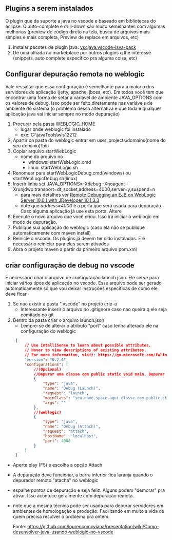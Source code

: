 ## Plugins a serem instalados
O plugin que da suporte a java no vscode e baseado em bibliotecas do eclipse. O auto-complete e drill-down são muito semelhantes com algumas melhorias (preview de código direto na tela, busca de arquivos mais simples e mais completa, Preview de replace em arquivos, etc)

1. Instalar pacotes de plugin java: [vscjava.vscode-java-pack](https://marketplace.visualstudio.com/items?itemName=vscjava.vscode-java-pack#overview)
1. De uma olhada no marketplace por outros plugins q lhe interesse (snippets, auto complete especifico pra alguma coisa, etc)

## Configurar depuração remota no weblogic

Vale ressaltar que essa configuração é semelhante para a maioria dos servidores de aplicação (jetty, apache, jboss, etc).
Em todos você tem que encontrar uma forma de setar a variável de ambiente JAVA_OPTIONS com os valores de debug. Isso pode ser feito diretamente nas variáveis de ambiente do sistema (o problema dessa alternativa e que toda e qualquer aplicação java vai iniciar sempre no modo depuração)

1. Procurar pela pasta WEBLOGIC_HOME 
   - lugar onde weblogic foi instalado
   - exe: C:\javaTools\wls12212
1. Apartir da pasta do weblogic entrar em user_projects\domains\{nome do seu dominio}\bin
1. Copiar arquivo startWebLogic 
   - nome do arquivo no 
     - windows: startWebLogic.cmd
     - linux: startWebLogic.sh
1. Renomear para startWebLogicDebug.cmd(windows) ou startWebLogicDebug.sh(linux)
1. Inserir linha set JAVA_OPTIONS=-Xdebug -Xnoagent -Xrunjdwp:transport=dt_socket,address=4000,server=y,suspend=n
   - para mais detalhes ver [Remote Debugging an EJB on WebLogic Server 10.0.1 with JDeveloper 10.1.3.3](http://www.oracle.com/technetwork/developer-tools/jdev/remotedebugwls-086628.html)
   - note que *address=4000* é a porta que será usada para depuração. Caso alguma aplicação já use esta porta. Altere
1. Execute o novo arquivo que você criou. Isso irá iniciar o weblogic em modo de depuração.
1. Publique sua aplicação do weblogic (caso ela não se publique automaticamente com maven install)
1. Reinicie o vscode. Os plugins já devem ter sido instalados. E é necessário reiniciar para eles serem ativados
1. Abra o projeto maven a partir da primeiro arquivo pom.xml

## criar configuração de debug no vscode 

É necessário criar o arquivo de configuração launch.json. Ele serve para iniciar vários tipos de aplicação no vscode. Esse arquivo pode ser gerado automaticamente só que vou deixar instruções específicas de como ele deve ficar

1. Se nao existir a pasta ".vscode" no projeto crie-a 
   - Interessante inserir o arquivo no .gitignore caso nao queira q ele seja comitado no git
1. Dentro da pasta criar o arquivo launch.json
   - Lempre-se de alterar o atributo "port" caso tenha alterado ele na configuração do weblogic
   ``` json
    {
        // Use IntelliSense to learn about possible attributes.
        // Hover to view descriptions of existing attributes.
        // For more information, visit: https://go.microsoft.com/fwlink/?linkid=830387
        "version": "0.2.0",
        "configurations": [
            //(Opcional)
            //Depurar uma classe com public static void main. Depurar java local
            {
                "type": "java",
                "name": "Debug (Launch)",
                "request": "launch",
                "mainClass": "seu.name.space.aqui.classe.com.public.static.void.main",
                "args": ""
            },
            //(weblogic)
            {
                "type": "java",
                "name": "Debug (Attach)",
                "request": "attach",
                "hostName": "localhost",
                "port": 4000
            }
        ]
    }
   ```
- Aperte play (F5) e escolha a opção Attach
- A depuração deve funcionar, a barra inferior fica laranja quando o depurador remoto "atacha" no weblogic
- espalhe pontos de depuração e seja feliz. Alguns podem "demorar" pra ativar. Isso acontece geralmente com depuração remota.
- note que a mesma técnica pode ser usada para depurar servidores em ambientes de homologação e produção. Facilitando em muito a vida de quem precisa resolver o problema pra ontem.
   
   Fonte: https://github.com/lourencomcviana/presentation/wiki/Como-desenvolver-java-usando-weblogic-no-vscode

 
